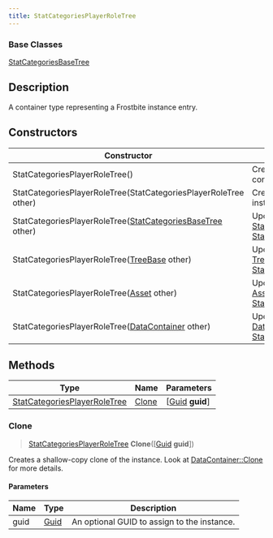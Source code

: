 ```yaml
---
title: StatCategoriesPlayerRoleTree
---
```

### Base Classes

[StatCategoriesBaseTree](/vext/ref/fb/statcategoriesbasetree/)

## Description

A container type representing a Frostbite instance entry.

## Constructors

| Constructor                                                                             | Description                                                                                                                                     |
| --------------------------------------------------------------------------------------- | ----------------------------------------------------------------------------------------------------------------------------------------------- |
| StatCategoriesPlayerRoleTree()                                                          | Create a new instance of this container type.                                                                                                   |
| StatCategoriesPlayerRoleTree(StatCategoriesPlayerRoleTree other)                        | Create a reference copy of an instance of the same type.                                                                                        |
| StatCategoriesPlayerRoleTree([StatCategoriesBaseTree](/vext/ref/fb/statcategoriesbasetree/) other)    | Upcast an instance of type [StatCategoriesBaseTree](/vext/ref/fb/statcategoriesbasetree/) to [StatCategoriesPlayerRoleTree](/vext/ref/fb/statcategoriesplayerroletree/).    |
| StatCategoriesPlayerRoleTree([TreeBase](/vext/ref/fb/treebase/) other)                                | Upcast an instance of type [TreeBase](/vext/ref/fb/treebase/) to [StatCategoriesPlayerRoleTree](/vext/ref/fb/statcategoriesplayerroletree/).                                |
| StatCategoriesPlayerRoleTree([Asset](/vext/ref/fb/asset/) other)                                      | Upcast an instance of type [Asset](/vext/ref/fb/asset/) to [StatCategoriesPlayerRoleTree](/vext/ref/fb/statcategoriesplayerroletree/).                                      |
| StatCategoriesPlayerRoleTree([DataContainer](/vext/ref/shared/class/datacontainer) other) | Upcast an instance of type [DataContainer](/vext/ref/shared/class/datacontainer) to [StatCategoriesPlayerRoleTree](/vext/ref/fb/statcategoriesplayerroletree/). |

## Methods

| Type                                                         | Name            | Parameters                                     |
| ------------------------------------------------------------ | --------------- | ---------------------------------------------- |
| [StatCategoriesPlayerRoleTree](/vext/ref/fb/statcategoriesplayerroletree/) | [Clone](#clone) | \[[Guid](/vext/ref/shared/class/guid) **guid**\] |

### Clone

> [StatCategoriesPlayerRoleTree](/vext/ref/fb/statcategoriesplayerroletree/) **Clone**(\[[Guid](/vext/ref/shared/class/guid) **guid**\])

Creates a shallow-copy clone of the instance. Look at [DataContainer::Clone](/vext/ref/shared/class/datacontainer#clone) for more details.

#### Parameters

| Name | Type         | Description                                 |
| ---- | ------------ | ------------------------------------------- |
| guid | [Guid](/vext/ref/shared/class/guid/) | An optional GUID to assign to the instance. |
